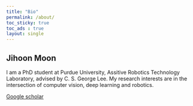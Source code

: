 ```yaml
---
title: "Bio"
permalink: /about/
toc_sticky: true
toc_ads : true
layout: single
---
```


## Jihoon Moon

I am a PhD student at Purdue University, Assitive Robotics Technology Laboratory, advised by C. S. George Lee. 
My research interests are in the intersection of computer vision, deep learning and robotics.

[Google scholar](https://scholar.google.com/citations?user=xcjZXmUAAAAJ&hl=ko)
